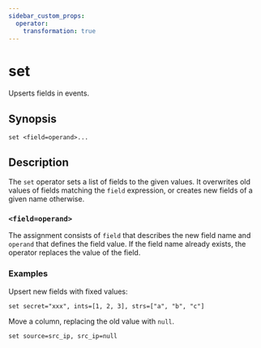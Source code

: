 ```yaml
---
sidebar_custom_props:
  operator:
    transformation: true
---
```


# set

Upserts fields in events.

## Synopsis

```
set <field=operand>...
```

## Description

The `set` operator sets a list of fields to the given values. It overwrites old
values of fields matching the `field` expression, or creates new fields of a
given name otherwise.

### `<field=operand>`

The assignment consists of `field` that describes the new field name and
`operand` that defines the field value. If the field name already exists, the
operator replaces the value of the field.

### Examples

Upsert new fields with fixed values:

```
set secret="xxx", ints=[1, 2, 3], strs=["a", "b", "c"]
```

Move a column, replacing the old value with `null`.

```
set source=src_ip, src_ip=null
```
